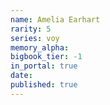```yaml
---
name: Amelia Earhart
rarity: 5
series: voy
memory_alpha:
bigbook_tier: -1
in_portal: true
date:
published: true
---
```



